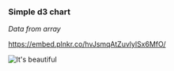### Simple d3 chart

*Data from array*

https://embed.plnkr.co/hvJsmqAtZuvlylSx6MfO/

![It's beautiful](http://img-comment-fun.9cache.com/media/fc31f375141692850663091407_700w_0.jpg)
